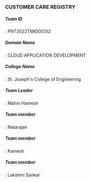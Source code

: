  <h3>CUSTOMER CARE REGISTRY</h3>

<h5>Team ID</h5>     : PNT2022TMID00312
<h5>Domain Name</h5> : CLOUD APPLICATION DEVELOPMENT
<h5>College Name</h5>: St. Joseph's College of Engineering

<h5>Team Leader</h5> : Mahin Hamesh
<h5>Team member</h5> : Natarajan
<h5>Team member</h5> : Kamesh
<h5>Team member</h5> : Lakshmi Sankar




